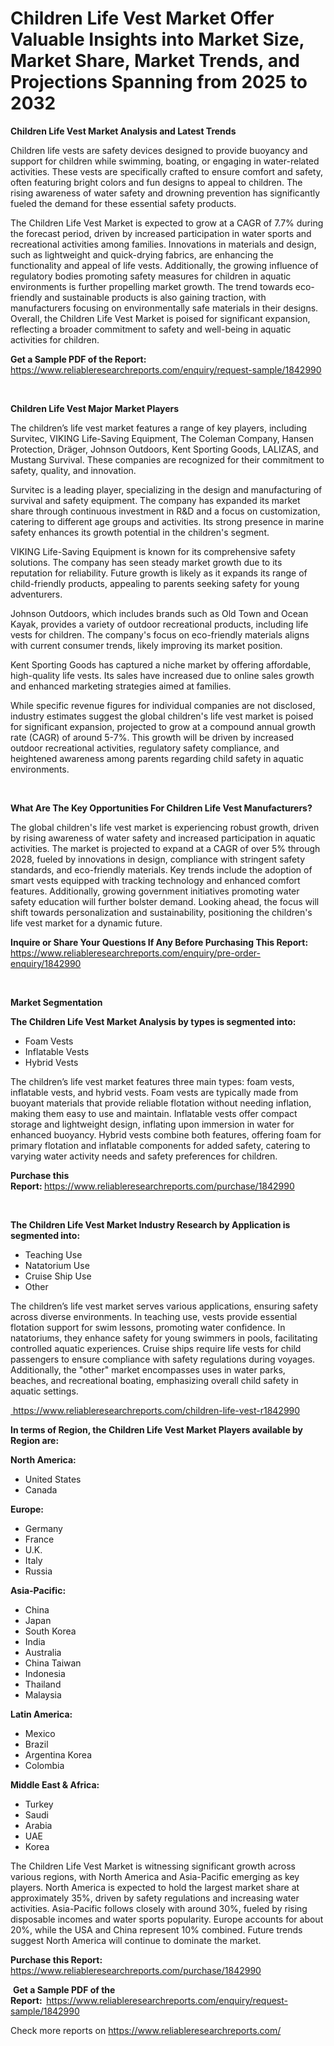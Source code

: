 <p><h1>Children Life Vest Market Offer Valuable Insights into Market Size, Market Share, Market Trends, and Projections Spanning from 2025 to 2032</h1></p><p><strong>Children Life Vest Market Analysis and Latest Trends</strong></p>
<p><p>Children life vests are safety devices designed to provide buoyancy and support for children while swimming, boating, or engaging in water-related activities. These vests are specifically crafted to ensure comfort and safety, often featuring bright colors and fun designs to appeal to children. The rising awareness of water safety and drowning prevention has significantly fueled the demand for these essential safety products. </p><p>The Children Life Vest Market is expected to grow at a CAGR of 7.7% during the forecast period, driven by increased participation in water sports and recreational activities among families. Innovations in materials and design, such as lightweight and quick-drying fabrics, are enhancing the functionality and appeal of life vests. Additionally, the growing influence of regulatory bodies promoting safety measures for children in aquatic environments is further propelling market growth. The trend towards eco-friendly and sustainable products is also gaining traction, with manufacturers focusing on environmentally safe materials in their designs. Overall, the Children Life Vest Market is poised for significant expansion, reflecting a broader commitment to safety and well-being in aquatic activities for children.</p></p>
<p><strong>Get a Sample PDF of the Report:&nbsp;</strong> <a href="https://www.reliableresearchreports.com/enquiry/request-sample/1842990?utm_campaign=3576&utm_medium=2&utm_source=Github&utm_content=ia&utm_term=26032025&utm_id=children-life-vest">https://www.reliableresearchreports.com/enquiry/request-sample/1842990</a></p>
<p>&nbsp;</p>
<p><strong>Children Life Vest Major Market Players</strong></p>
<p><p>The children’s life vest market features a range of key players, including Survitec, VIKING Life-Saving Equipment, The Coleman Company, Hansen Protection, Dräger, Johnson Outdoors, Kent Sporting Goods, LALIZAS, and Mustang Survival. These companies are recognized for their commitment to safety, quality, and innovation.</p><p>Survitec is a leading player, specializing in the design and manufacturing of survival and safety equipment. The company has expanded its market share through continuous investment in R&D and a focus on customization, catering to different age groups and activities. Its strong presence in marine safety enhances its growth potential in the children's segment.</p><p>VIKING Life-Saving Equipment is known for its comprehensive safety solutions. The company has seen steady market growth due to its reputation for reliability. Future growth is likely as it expands its range of child-friendly products, appealing to parents seeking safety for young adventurers.</p><p>Johnson Outdoors, which includes brands such as Old Town and Ocean Kayak, provides a variety of outdoor recreational products, including life vests for children. The company's focus on eco-friendly materials aligns with current consumer trends, likely improving its market position.</p><p>Kent Sporting Goods has captured a niche market by offering affordable, high-quality life vests. Its sales have increased due to online sales growth and enhanced marketing strategies aimed at families.</p><p>While specific revenue figures for individual companies are not disclosed, industry estimates suggest the global children's life vest market is poised for significant expansion, projected to grow at a compound annual growth rate (CAGR) of around 5-7%. This growth will be driven by increased outdoor recreational activities, regulatory safety compliance, and heightened awareness among parents regarding child safety in aquatic environments.</p></p>
<p>&nbsp;</p>
<p><strong>What Are The Key Opportunities For Children Life Vest Manufacturers?</strong></p>
<p><p>The global children's life vest market is experiencing robust growth, driven by rising awareness of water safety and increased participation in aquatic activities. The market is projected to expand at a CAGR of over 5% through 2028, fueled by innovations in design, compliance with stringent safety standards, and eco-friendly materials. Key trends include the adoption of smart vests equipped with tracking technology and enhanced comfort features. Additionally, growing government initiatives promoting water safety education will further bolster demand. Looking ahead, the focus will shift towards personalization and sustainability, positioning the children's life vest market for a dynamic future.</p></p>
<p><strong>Inquire or Share Your Questions If Any Before Purchasing This Report:</strong> <a href="https://www.reliableresearchreports.com/enquiry/pre-order-enquiry/1842990?utm_campaign=3576&utm_medium=2&utm_source=Github&utm_content=ia&utm_term=26032025&utm_id=children-life-vest">https://www.reliableresearchreports.com/enquiry/pre-order-enquiry/1842990</a></p>
<p>&nbsp;</p>
<p><strong>Market Segmentation</strong></p>
<p><strong>The Children Life Vest Market Analysis by types is segmented into:</strong></p>
<p><ul><li>Foam Vests</li><li>Inflatable Vests</li><li>Hybrid Vests</li></ul></p>
<p><p>The children’s life vest market features three main types: foam vests, inflatable vests, and hybrid vests. Foam vests are typically made from buoyant materials that provide reliable flotation without needing inflation, making them easy to use and maintain. Inflatable vests offer compact storage and lightweight design, inflating upon immersion in water for enhanced buoyancy. Hybrid vests combine both features, offering foam for primary flotation and inflatable components for added safety, catering to varying water activity needs and safety preferences for children.</p></p>
<p><strong>Purchase this Report:&nbsp;</strong><a href="https://www.reliableresearchreports.com/purchase/1842990?utm_campaign=3576&utm_medium=2&utm_source=Github&utm_content=ia&utm_term=26032025&utm_id=children-life-vest">https://www.reliableresearchreports.com/purchase/1842990</a></p>
<p>&nbsp;</p>
<p><strong>The Children Life Vest Market Industry Research by Application is segmented into:</strong></p>
<p><ul><li>Teaching Use</li><li>Natatorium Use</li><li>Cruise Ship Use</li><li>Other</li></ul></p>
<p><p>The children’s life vest market serves various applications, ensuring safety across diverse environments. In teaching use, vests provide essential flotation support for swim lessons, promoting water confidence. In natatoriums, they enhance safety for young swimmers in pools, facilitating controlled aquatic experiences. Cruise ships require life vests for child passengers to ensure compliance with safety regulations during voyages. Additionally, the "other" market encompasses uses in water parks, beaches, and recreational boating, emphasizing overall child safety in aquatic settings.</p></p>
<p><a href="https://www.reliableresearchreports.com/children-life-vest-r1842990?utm_campaign=3576&utm_medium=2&utm_source=Github&utm_content=ia&utm_term=26032025&utm_id=children-life-vest">&nbsp;https://www.reliableresearchreports.com/children-life-vest-r1842990</a></p>
<p><strong>In terms of Region, the Children Life Vest Market Players available by Region are:</strong></p>
<p>
    <p> <strong> North America: </strong>
        <ul>
            <li>United States</li>
            <li>Canada</li>
        </ul>
        </p> 
    <p> <strong> Europe: </strong>
        <ul>
            <li>Germany</li>
            <li>France</li>
            <li>U.K.</li>
            <li>Italy</li>
            <li>Russia</li>
        </ul>
        </p> 
    <p> <strong> Asia-Pacific: </strong>
        <ul>
            <li>China</li>
            <li>Japan</li>
            <li>South Korea</li>
            <li>India</li>
            <li>Australia</li>
            <li>China Taiwan</li>
            <li>Indonesia</li>
            <li>Thailand</li>
            <li>Malaysia</li>
        </ul>
        </p> 
    <p> <strong> Latin America: </strong>
        <ul>
            <li>Mexico</li>
            <li>Brazil</li>
            <li>Argentina Korea</li>
            <li>Colombia</li>
        </ul>
        </p> 
    <p> <strong> Middle East & Africa: </strong>
        <ul>
            <li>Turkey</li>
            <li>Saudi</li>
            <li>Arabia</li>
            <li>UAE</li>
            <li>Korea</li>
        </ul>
    </p>
    </p>
<p><p>The Children Life Vest Market is witnessing significant growth across various regions, with North America and Asia-Pacific emerging as key players. North America is expected to hold the largest market share at approximately 35%, driven by safety regulations and increasing water activities. Asia-Pacific follows closely with around 30%, fueled by rising disposable incomes and water sports popularity. Europe accounts for about 20%, while the USA and China represent 10% combined. Future trends suggest North America will continue to dominate the market.</p></p>
<p><strong>Purchase this Report: </strong><a href="https://www.reliableresearchreports.com/purchase/1842990?utm_campaign=3576&utm_medium=2&utm_source=Github&utm_content=ia&utm_term=26032025&utm_id=children-life-vest">https://www.reliableresearchreports.com/purchase/1842990</a></p>
<p>&nbsp;<strong>Get a Sample PDF of the Report:&nbsp;&nbsp;</strong><a href="https://www.reliableresearchreports.com/enquiry/request-sample/1842990?utm_campaign=3576&utm_medium=2&utm_source=Github&utm_content=ia&utm_term=26032025&utm_id=children-life-vest">https://www.reliableresearchreports.com/enquiry/request-sample/1842990</a></p>
<p><strong></strong></p>
<p>Check more reports on <a href="https://www.reliableresearchreports.com/?utm_campaign=3576&utm_medium=2&utm_source=Github&utm_content=ia&utm_term=26032025&utm_id=children-life-vest">https://www.reliableresearchreports.com/</a></p>